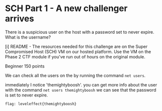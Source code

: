 # SCH Part 1 - A new challenger arrives 



There is a suspicious user on the host with a password set to never expire. What is the username?

[i] README - The resources needed for this challenge are on the Super Compromised Host (SCH) VM on our hosted platform. Use the VM on the Phase 2 CTF module if you've run out of hours on the original module.


Beginner 
150 points 


We can check all the users on the by running the command `net users`.

immediately I notice 'themightyboosh'.
you can get more info about the user with the command `net users themightyboosh`
we can see that the password is set to never expire.

`flag: leveleffect{themightyboosh}`


